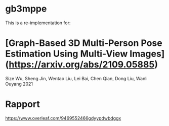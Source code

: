 # gb3mppe

This is a re-implementation for:

# [Graph-Based 3D Multi-Person Pose Estimation Using Multi-View Images] (https://arxiv.org/abs/2109.05885)
Size Wu, Sheng Jin, Wentao Liu, Lei Bai, Chen Qian, Dong Liu, Wanli Ouyang
2021

# Rapport
https://www.overleaf.com/9469552466gdyypdwbdggx

